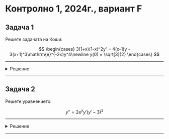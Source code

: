 # Контролно 1, 2024г., вариант F

## Задача 1

Решете задачата на Коши:

$$
\begin{cases}
3(1+x)(1-x)^2y' = 4(x-1)y - 3(x+1)^3\mathrm{e}^{-2x}y^4\newline
y(0) = \sqrt[3]{2}
\end{cases}
$$

---

<details>
    <summary>Решение</summary>

$$y' = \dfrac{4}{3}\dfrac{1}{(x+1)(x-1)}y-\dfrac{(x+1)^2}{(x-1)^2}\mathrm{e}^{-2x}y^4$$

Вижда се, че $y\equiv 0$ е решение на ДУ, но не на задачата на Коши.

Делим на $y^4\ne 0$

$$\dfrac{y'}{y^4} = \dfrac{4}{3}\dfrac{1}{(x+1)(x-1)}y^{-3}-\dfrac{(x+1)^2}{(x-1)^2}\mathrm{e}^{-2x}$$

Полагаме $z(x) = y^{-3} = \dfrac{1}{y^3}$

Тогава $z'(x) = -3y^{-4}(x)y'(x) \implies y' = -\dfrac{z'y^4}{3}$

$$-\dfrac{z'y^4}{3}\dfrac{1}{y^4} = \dfrac{4}{3}\dfrac{1}{(x+1)(x-1)}z-\dfrac{(x+1)^2}{(x-1)^2}\mathrm{e}^{-2x}$$

$$z' = -4\dfrac{1}{(x+1)(x-1)}z+3\dfrac{(x+1)^2}{(x-1)^2}\mathrm{e}^{-2x}$$

$$a(x) = -4\dfrac{1}{(x+1)(x-1)}; \quad b(x) = 3\dfrac{(x+1)^2}{(x-1)^2}\mathrm{e}^{-2x}$$

$$\displaystyle I = \int a(x)\space dx = -4\int \dfrac{1}{(x+1)(x-1)}\space dx = -4\int\left(\dfrac{A}{x+1}+\dfrac{B}{x-1}\right)\space dx$$

$$\dfrac{1}{(x+1)(x-1)} = \dfrac{A}{x+1}+\dfrac{B}{x-1} = \dfrac{Ax-A+Bx+B}{(x+1)(x-1)}$$

$$x(A+B)+(B-A)=0x+1$$

$$B-A=1;\quad A+B=0$$

$$A=-\dfrac{1}{2};\quad B=\dfrac{1}{2}$$

$$\displaystyle I -4\left(\dfrac{1}{2}\int\dfrac{1}{x-1}\space d(x-1)-\dfrac{1}{2}\int\dfrac{1}{x+1}\space d(x+1)\right)$$

$$I = 2(\ln{|x+1|}-\ln{|x-1|})$$

$$I = 2 \ln{\dfrac{x+1}{x-1}} = \ln{\left(\dfrac{x+1}{x-1}\right)^2}$$

$$-I = -\ln{\left(\dfrac{x+1}{x-1}\right)^2} = \ln{\left(\dfrac{x+1}{x-1}\right)^{-2}} = \ln{\left(\dfrac{x-1}{x+1}\right)^2}$$

$$z=\dfrac{(x+1)^2}{(x-1)^2}\left(C+3\int\dfrac{(x-1)^2}{(x+1)^2}\dfrac{(x+1)^2}{(x-1)^2}\mathrm{e}^{-2x}\space dx\right)$$

$$z=\dfrac{(x+1)^2}{(x-1)^2}\left(C-\dfrac{3}{2}\int\mathrm{e}^{-2x}\space d(-2z)\right)$$

$$z=\dfrac{(x+1)^2}{(x-1)^2}\left(C-\dfrac{3}{2}\mathrm{e}^{-2x}\right)$$

Прилагаме началното условие

$$\dfrac{1}{2}=1\left(C-\dfrac{3}{2}\right)$$

$$C=2$$

Така решението на задачата на Коши е:

$$\dfrac{1}{y^3} = \left(\dfrac{x+1}{x-1}\right)^2\left(2-\dfrac{\mathrm{e}^{-2x}}{2}\right)$$
</details>

---

## Задача 2

Решете уравнението:

$$y'' = 2\mathrm{e}^y y'(y'-3)^2$$

---

<details>
    <summary>Решение</summary>

Полагаме $y'(x) = P(y) = P$

Тогава $y''(x) = (P(y))' = P'(y)y'(x) = P'P$

$$P'P = 2\mathrm{e}^yP(P-3)^2$$

$$P'P - 2\mathrm{e}^yP(P-3)^2 = 0$$

$$P(P' - 2\mathrm{e}^y(P-3)^2) = 0$$

Ако $P\equiv 0$, то $y' \equiv 0\implies y = C_1^*$ е решение. Иначе делим на $P\ne 0$

$$P' - 2\mathrm{e}^y(P-3)^2 = 0$$

$$P' = 2\mathrm{e}^y(P-3)^2$$

Получаваме уравнение с разделящи се променлива за $y$ и $P(y)$

Ако $(P-3)^2\equiv 0$, то $P=3$ и $y' \equiv 3\implies y = 3x+C_2^*$ е решение. Иначе делим на $(P-3)^2\ne 0$

$$\dfrac{P'}{(P-3)^2} = 2\mathrm{e}^y$$

Интеграраме по $y$

$$\displaystyle \int \dfrac{P'}{(P-3)^2}\space dy = \int 2\mathrm{e}^y \space dy$$

$$\displaystyle \int \dfrac{1}{(P-3)^2}\space d(P-3) = 2 \int \mathrm{e}^y \space dy$$

$$-\dfrac{1}{P-3} = 2\mathrm{e}^y - C_1$$

$$\dfrac{1}{P-3} = -2\mathrm{e}^y + C_1$$

$$\dfrac{1}{C_1-2\mathrm{e}^y} = P-3$$

$$P = 3 + \dfrac{1}{C_1-2\mathrm{e}^y}$$

$$y' = 3 + \dfrac{1}{C_1-2\mathrm{e}^y}$$

Получаваме уравнение с разделящи се променлива за $x$ и $y(x)$

$$y' = \dfrac{3C_!-6\mathrm{e}^y+1}{C_!-2\mathrm{e}^y}$$

Нека $C_2 = 3C_!+1 \implies C_! = \dfrac{C_2-1}{3}$

$$y' = \dfrac{3C_2-18\mathrm{e}^y}{C_2-1-6\mathrm{e}^y}$$

$$y'\dfrac{C_2-1-6\mathrm{e}^y}{3C_2-18\mathrm{e}^y} = 1$$

$$y'\dfrac{3C_2-18\mathrm{e}^y-3}{3C_2-18\mathrm{e}^y} = 3$$

$$y'\left(1-3\dfrac{1}{3C_2-18\mathrm{e}^y}\right) = 3$$

$$y'\left(1-\dfrac{1}{C_2-6\mathrm{e}^y}\right) = 3$$

$$y'\left(1+\dfrac{1}{6\mathrm{e}^y-C_2}\right) = 3$$

Интегрираме по $x$

$$\displaystyle \int y'\left(1+\dfrac{1}{6\mathrm{e}^y-C_2}\right)\space dx = \int 3\space dx$$

$$\displaystyle \int \left(1+\dfrac{1}{6\mathrm{e}^y-C_2}\right)\space dy = 3\int dx$$

$$\displaystyle \int dx + \dfrac{1}{6}\int \dfrac{1}{\mathrm{e}^y-\frac{C_2}{6}}\space dy = 3\int dx$$

Решаваме интеграла

$$I = \displaystyle \int \dfrac{1}{\mathrm{e}^y-\frac{C_2}{6}}\space dy \space dx$$

Полага се \( u = e^y \), откъдето \( du = e^y dy = u dy \), следователно

$$I = \int \frac{du}{u(u - \frac{C_2}{6})}$$

Разлагаме на елементарни дроби

$$\frac{1}{u(u - \frac{C_2}{6})} = \frac{A}{u} + \frac{B}{u - \frac{C_2}{6}} = \frac{A (u - \frac{C_2}{6}) + B u}{u(u - \frac{C_2}{6})}$$

$$1 = A (u - \frac{C_2}{6}) + B u$$

$$A = -\dfrac{6}{C_2};\quad B=\dfrac{6}{C_2}$$

$$I = \int \left( -\frac{6}{C_2} \frac{1}{u} + \frac{6}{C_2} \frac{1}{u - \frac{C_2}{6}} \right) du$$

$$I = -\frac{6}{C_2} \ln |u| + \frac{6}{C_2} \ln \left| u - \frac{C_2}{6} \right| + C$$

$$I = \frac{6}{C_2} \ln \left| \frac{e^y - \frac{C_2}{6}}{e^y} \right| + C$$

$$y + \dfrac{\ln{\left|1-\dfrac{C_2}{6\mathrm{e}^y}\right|}}{C_2} = 3x+C_3$$
</details>

---
